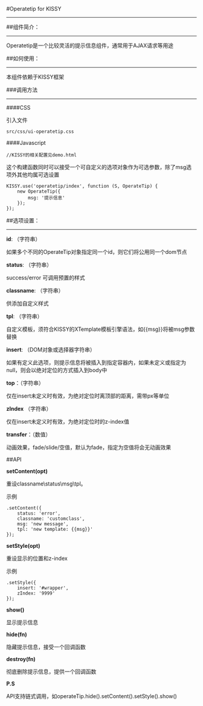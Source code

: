 #Operatetip for KISSY
***

##组件简介：
***

Operatetip是一个比较灵活的提示信息组件，通常用于AJAX请求等用途

##如何使用：
***

本组件依赖于KISSY框架

###调用方法
***

####CSS

引入文件

    src/css/ui-operatetip.css

####Javascript

    //KISSY的相关配置见demo.html

这个构建函数同时可以接受一个可自定义的选项对象作为可选参数，除了msg选项外其他均属可选设置

    KISSY.use('operatetip/index', function (S, OperateTip) {
        new OperateTip({
            msg: '提示信息'
        });
    });

##选项设置：
***

**id**: （字符串）

如果多个不同的OperateTip对象指定同一个id，则它们将公用同一个dom节点

**status**: （字符串）

success/error 可调用预置的样式

**classname**: （字符串）

供添加自定义样式

**tpl**: （字符串）

自定义模板，须符合KISSY的XTemplate模板引擎语法，如{{msg}}将被msg参数替换

**insert**: （DOM对象或选择器字符串）

如果有定义此选项，则提示信息将被插入到指定容器内，如果未定义或指定为null，则会以绝对定位的方式插入到body中

**top**：（字符串）

仅在insert未定义时有效，为绝对定位时离顶部的距离，需带px等单位

**zIndex** （字符串）

仅在insert未定义时有效，为绝对定位时的z-index值

**transfer**：（数值）

动画效果，fade/slide/空值，默认为fade，指定为空值将会无动画效果

##API

**setContent(opt)**

重设classname\status\msg\tpl。

示例

    .setContent({
        status: 'error',
        classname: 'customclass',
        msg: 'new message',
        tpl: 'new template: {{msg}}'
    });

**setStyle(opt)**

重设显示的位置和z-index

示例

    .setStyle({
        insert: '#wrapper',
        zIndex: '9999'
    });

**show()**

显示提示信息

**hide(fn)**

隐藏提示信息，接受一个回调函数

**destroy(fn)**

彻底删除提示信息，提供一个回调函数

**P.S**

API支持链式调用，如operateTip.hide().setContent().setStyle().show()